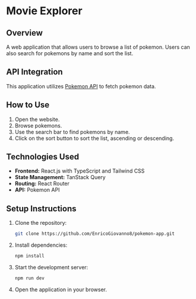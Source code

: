# Movie Explorer

## Overview

A web application that allows users to browse a list of pokemon. Users can also search for pokemons by name and sort the list.

## API Integration

This application utilizes [Pokemon API](https://pokeapi.co/) to fetch pokemon data. 

## How to Use

1. Open the website.
2. Browse pokemons.
3. Use the search bar to find pokemons by name.
4. Click on the sort button to sort the list, ascending or descending.

## Technologies Used

- **Frontend:** React.js with TypeScript and Tailwind CSS
- **State Management:** TanStack Query
- **Routing:** React Router
- **API:** Pokemon API

## Setup Instructions

1. Clone the repository:
   ```sh
   git clone https://github.com/EnricoGiovanno8/pokemon-app.git
   ```
2. Install dependencies:
   ```sh
   npm install
   ```
3. Start the development server:
   ```sh
   npm run dev
   ```
4. Open the application in your browser.

